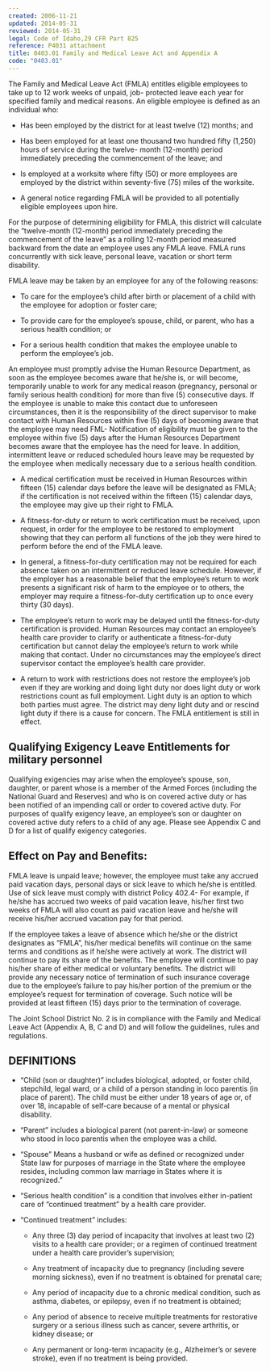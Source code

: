 ```yaml
---
created: 2006-11-21
updated: 2014-05-31
reviewed: 2014-05-31
legal: Code of Idaho,29 CFR Part 825
reference: P4031 attachment
title: 0403.01 Family and Medical Leave Act and Appendix A
code: "0403.01"
---
```


The Family and Medical Leave Act (FMLA) entitles eligible employees to take up to 12 work weeks of unpaid, job- protected leave each year for specified family and medical reasons. An eligible employee is defined as an individual who:

- Has been employed by the district for at least twelve (12) months; and

- Has been employed for at least one thousand two hundred fifty (1,250) hours of service during the twelve- month (12-month) period immediately preceding the commencement of the leave; and

- Is employed at a worksite where fifty (50) or more employees are employed by the district within seventy-five (75) miles of the worksite.

- A general notice regarding FMLA will be provided to all potentially eligible employees upon hire.

For the purpose of determining eligibility for FMLA, this district will calculate the “twelve-month (12-month) period immediately preceding the commencement of the leave” as a rolling 12-month period measured backward from the date an employee uses any FMLA leave. FMLA runs concurrently with sick leave, personal leave, vacation or short term disability.

FMLA leave may be taken by an employee for any of the following reasons:

- To care for the employee’s child after birth or placement of a child with the employee for adoption or foster care;

- To provide care for the employee’s spouse, child, or parent, who has a serious health condition; or

- For a serious health condition that makes the employee unable to perform the employee’s job.

An employee must promptly advise the Human Resource Department, as soon as the employee becomes aware that he/she is, or will become, temporarily unable to work for any medical reason (pregnancy, personal or family serious health condition) for more than five (5) consecutive days. If the employee is unable to make this contact due to unforeseen circumstances, then it is the responsibility of the direct supervisor to make contact with Human Resources within five (5) days of becoming aware that the employee may need FML- Notification of eligibility must be given to the employee within five (5) days after the Human Resources Department becomes aware that the employee has the need for leave. In addition, intermittent leave or reduced scheduled hours leave may be requested by the employee when medically necessary due to a serious health condition.

- A medical certification must be received in Human Resources within fifteen (15) calendar days before the leave will be designated as FMLA; if the certification is not received within the fifteen (15) calendar days, the employee may give up their right to FMLA.

- A fitness-for-duty or return to work certification must be received, upon request, in order for the employee to be restored to employment showing that they can perform all functions of the job they were hired to perform before the end of the FMLA leave.

- In general, a fitness-for-duty certification may not be required for each absence taken on an intermittent or reduced leave schedule. However, if the employer has a reasonable belief that the employee’s return to work presents a significant risk of harm to the employee or to others, the employer may require a fitness-for-duty certification up to once every thirty (30 days).

- The employee’s return to work may be delayed until the fitness-for-duty certification is provided. Human Resources may contact an employee’s health care provider to clarify or authenticate a fitness-for-duty certification but cannot delay the employee’s return to work while making that contact. Under no circumstances may the employee’s direct supervisor contact the employee’s health care provider.

- A return to work with restrictions does not restore the employee’s job even if they are working and doing light duty nor does light duty or work restrictions count as full employment. Light duty is an option to which both parties must agree. The district may deny light duty and or rescind light duty if there is a cause for concern. The FMLA entitlement is still in effect.

## Qualifying Exigency Leave Entitlements for military personnel

Qualifying exigencies may arise when the employee’s spouse, son, daughter, or parent whose is a member of the Armed Forces (including the National Guard and Reserves) and who is on covered active duty or has been notified of an impending call or order to covered active duty. For purposes of qualify exigency leave, an employee’s son or daughter on covered active duty refers to a child of any age. Please see Appendix C and D for a list of qualify exigency categories.

## Effect on Pay and Benefits:

FMLA leave is unpaid leave; however, the employee must take any accrued paid vacation days, personal days or sick leave to which he/she is entitled. Use of sick leave must comply with district Policy 402.4- For example, if he/she has accrued two weeks of paid vacation leave, his/her first two weeks of FMLA will also count as paid vacation leave and he/she will receive his/her accrued vacation pay for that period.

If the employee takes a leave of absence which he/she or the district designates as “FMLA”, his/her medical benefits will continue on the same terms and conditions as if he/she were actively at work. The district will continue to pay its share of the benefits. The employee will continue to pay his/her share of either medical or voluntary benefits. The district will provide any necessary notice of termination of such insurance coverage due to the employee’s failure to pay his/her portion of the premium or the employee’s request for termination of coverage. Such notice will be provided at least fifteen (15) days prior to the termination of coverage.

The Joint School District No. 2 is in compliance with the Family and Medical Leave Act (Appendix A, B, C and D) and will follow the guidelines, rules and regulations.

## DEFINITIONS

- “Child (son or daughter)” includes biological, adopted, or foster child, stepchild, legal ward, or a child of a person standing in loco parentis (in place of parent). The child must be either under 18 years of age or, of over 18, incapable of self-care because of a mental or physical disability.

- “Parent” includes a biological parent (not parent-in-law) or someone who stood in loco parentis when the employee was a child.

- “Spouse” Means a husband or wife as defined or recognized under State law for purposes of marriage in the State where the employee resides, including common law marriage in States where it is recognized.”

- “Serious health condition” is a condition that involves either in-patient care of “continued treatment” by a health care provider.

- “Continued treatment” includes:

    - Any three (3) day period of incapacity that involves at least two (2) visits to a health care provider; or a     regimen of continued treatment under a health care provider’s supervision;

    - Any treatment of incapacity due to pregnancy (including severe morning sickness), even if no treatment     is obtained for prenatal care;

    - Any period of incapacity due to a chronic medical condition, such as asthma, diabetes, or epilepsy, even     if no treatment is obtained;

    - Any period of absence to receive multiple treatments for restorative surgery or a serious illness such as     cancer, severe arthritis, or kidney disease; or

    - Any permanent or long-term incapacity (e.g., Alzheimer’s or severe stroke), even if no treatment is being     provided.


